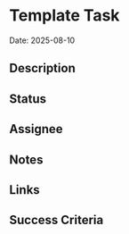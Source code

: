 # Template Task

Date: 2025-08-10

## Description

## Status

## Assignee

## Notes

## Links

## Success Criteria